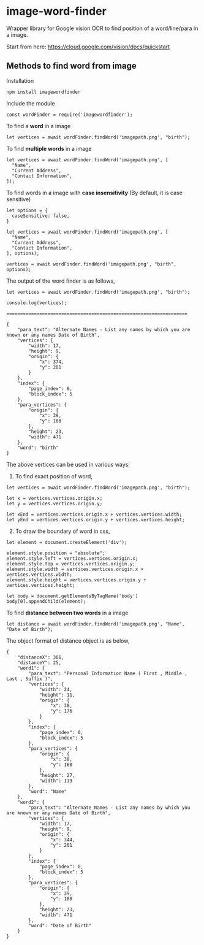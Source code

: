 # image-word-finder
Wrapper library for Google vision OCR to find position of a word/line/para in a image.


Start from here: https://cloud.google.com/vision/docs/quickstart

## Methods to find word from image

Installation

```
npm install imagewordfinder
```

Include the module

```
const wordFinder = require('imagewordfinder');
```

To find a **word** in a image
```
let vertices = await wordFinder.findWord('imagepath.png', "birth");
```

To find **multiple words** in a image
```
let vertices = await wordFinder.findWord('imagepath.png', [
  "Name",
  "Current Address",
  "Contact Information",
]);
```

To find words in a image with **case insensitivity** (By default, it is case sensitive)
```
let options = {
  caseSensitive: false,
}

let vertices = await wordFinder.findWord('imagepath.png', [
  "Name",
  "Current Address",
  "Contact Information",
], options);

vertices = await wordFinder.findWord('imagepath.png', "birth", options);

```

The output of the word finder is as follows,

```
let vertices = await wordFinder.findWord('imagepath.png', "birth");

console.log(vertices);

==================================================================

{
	"para_text": "Alternate Names - List any names by which you are known or any names Date of Birth",
	"vertices": {
		"width": 17,
		"height": 9,
		"origin": {
			"x": 374,
			"y": 201
		}
	},
	"index": {
		"page_index": 0,
		"block_index": 5
	},
	"para_vertices": {
		"origin": {
			"x": 39,
			"y": 188
		},
		"height": 23,
		"width": 471
	},
	"word": "birth"
}

```


The above vertices can be used in various ways:

1. To find exact position of word,
```
let vertices = await wordFinder.findWord('imagepath.png', "birth");

let x = vertices.vertices.origin.x;
let y = vertices.vertices.origin.y;

let xEnd = vertices.vertices.origin.x + vertices.vertices.width;
let yEnd = vertices.vertices.origin.y + vertices.vertices.height;

```

2. To draw the boundary of word in css,
```
let element = document.createElement('div');

element.style.position = "absolute";
element.style.left = vertices.vertices.origin.x;
element.style.top = vertices.vertices.origin.y;
element.style.width = vertices.vertices.origin.x + vertices.vertices.width;
element.style.height = vertices.vertices.origin.y + vertices.vertices.height;

let body = document.getElementsByTagName('body')
body[0].appendChild(element);

```


To find **distance between two words** in a image
```
let distance = await wordFinder.findWord('imagepath.png', "Name", "Date of Birth");
```

The object format of distance object is as below,
```
{
	"distanceX": 306,
	"distanceY": 25,
	"word1": {
		"para_text": "Personal Information Name ( First , Middle , Last , Suffix )",
		"vertices": {
			"width": 24,
			"height": 11,
			"origin": {
				"x": 38,
				"y": 176
			}
		},
		"index": {
			"page_index": 0,
			"block_index": 5
		},
		"para_vertices": {
			"origin": {
				"x": 38,
				"y": 160
			},
			"height": 27,
			"width": 119
		},
		"word": "Name"
	},
	"word2": {
		"para_text": "Alternate Names - List any names by which you are known or any names Date of Birth",
		"vertices": {
			"width": 17,
			"height": 9,
			"origin": {
				"x": 344,
				"y": 201
			}
		},
		"index": {
			"page_index": 0,
			"block_index": 5
		},
		"para_vertices": {
			"origin": {
				"x": 39,
				"y": 188
			},
			"height": 23,
			"width": 471
		},
		"word": "Date of Birth"
	}
}
```
